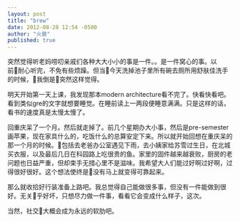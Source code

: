 ```yaml
---
layout: post
title: "brew"
date: 2012-08-28 12:54 -0500
author: "火兽"
published: true
---
```

突然觉得听老妈唠叨亲戚们各种大大小小的事是一件。。是一件窝心的事。以前耐心听完，不免有些烦躁。但当今天洗掉池子里所有碗去厕所用舒肤佳洗手的时候，我倒是突然这样觉得。

明天开始第一天上课，我发现那本modern architecture看不完了。快看快看吧。看到类似gre的文字就想要睡觉。在睡前读上一两段便睡意满满。只是这样的话，看书的速度真是太慢太慢了。

回重庆呆了一个月。然后就走掉了。前几个星期办大小事，然后是pre-semester画苹果，现在家具什么的，吃饭什么的总算安定下来。所以就开始回想在重庆呆的那一个月的时候。包括去老爸办公室遇见下雨，去小姨家给苏雪过生日，在北城买衣服，以及最后几日在科园路上吃很贵的鱼。家里的固件越来越衰败，厨房的老问题也日益严重，但却束手无措心里不是滋味。我希望大人们能过好啊过好啊，过得很好很好。这个想法使终是没有马上就变得可靠起来。

那么就收拾好行装准备上路吧。我总觉得自己能做很多事，但没有一件能做到很好。无关乎好坏，只想尽力做一件事，看看它会变成什么样子，这次。

当然，社交大概会成为永远的软肋吧。
